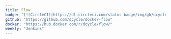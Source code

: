 ```yaml
---
title: Flow
badge: "[![CircleCI](https://dl.circleci.com/status-badge/img/gh/dcycle/docker-flow/tree/master.svg?style=svg)](https://dl.circleci.com/status-badge/redirect/gh/dcycle/docker-flow/tree/master)"
github: "https://github.com/dcycle/docker-flow"
docker: "https://hub.docker.com/r/dcycle/flow/"
weekly: "Jenkins"
---
```

